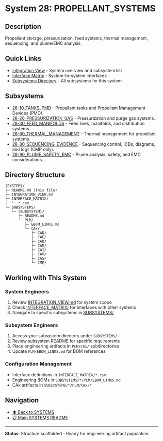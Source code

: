 # System 28: PROPELLANT_SYSTEMS

## Description

Propellant storage, pressurization, feed systems, thermal management, sequencing, and plume/EMC analysis.

## Quick Links

- [Integration View](./INTEGRATION_VIEW.md) - System overview and subsystem list
- [Interface Matrix](./INTERFACE_MATRIX/) - System-to-system interfaces
- [Subsystems Directory](./SUBSYSTEMS/) - All subsystems for this system

## Subsystems

- [28-10_TANKS_PMD](./SUBSYSTEMS/28-10_TANKS_PMD/) - Propellant tanks and Propellant Management Devices (PMD).
- [28-20_PRESSURIZATION_GAS](./SUBSYSTEMS/28-20_PRESSURIZATION_GAS/) - Pressurization and purge gas systems.
- [28-30_FEED_MANIFOLDS](./SUBSYSTEMS/28-30_FEED_MANIFOLDS/) - Feed lines, manifolds, and distribution systems.
- [28-60_THERMAL_MANAGEMENT](./SUBSYSTEMS/28-60_THERMAL_MANAGEMENT/) - Thermal management for propellant systems.
- [28-80_SEQUENCING_EVIDENCE](./SUBSYSTEMS/28-80_SEQUENCING_EVIDENCE/) - Sequencing control, ICDs, diagrams, and logs (CMP only).
- [28-90_PLUME_SAFETY_EMC](./SUBSYSTEMS/28-90_PLUME_SAFETY_EMC/) - Plume analysis, safety, and EMC considerations.

## Directory Structure

```
{SYSTEM}/
├─ README.md (this file)
├─ INTEGRATION_VIEW.md
├─ INTERFACE_MATRIX/
│  └─ *.csv
└─ SUBSYSTEMS/
   └─ {SUBSYSTEM}/
      ├─ README.md
      └─ PLM/
         ├─ EBOM_LINKS.md
         └─ CAx/
            ├─ CAD/
            ├─ CAE/
            ├─ CAO/
            ├─ CAM/
            ├─ CAI/
            ├─ CAV/
            ├─ CAS/
            └─ CMP/
```

## Working with This System

### System Engineers
1. Review [INTEGRATION_VIEW.md](./INTEGRATION_VIEW.md) for system scope
2. Check [INTERFACE_MATRIX/](./INTERFACE_MATRIX/) for interfaces with other systems
3. Navigate to specific subsystems in [SUBSYSTEMS/](./SUBSYSTEMS/)

### Subsystem Engineers
1. Access your subsystem directory under `SUBSYSTEMS/`
2. Review subsystem README for specific requirements
3. Place engineering artifacts in `PLM/CAx/` subdirectories
4. Update `PLM/EBOM_LINKS.md` for BOM references

### Configuration Management
- Interface definitions in `INTERFACE_MATRIX/*.csv`
- Engineering BOMs in `SUBSYSTEMS/*/PLM/EBOM_LINKS.md`
- CAx artifacts in `SUBSYSTEMS/*/PLM/CAx/*`

## Navigation

- [⬆️ Back to SYSTEMS](../)
- [📋 Main SYSTEMS README](../README.md)

---

**Status**: Structure scaffolded - Ready for engineering artifact population

